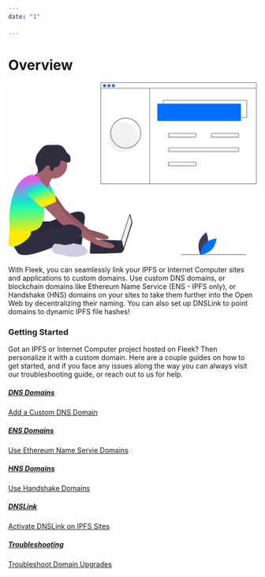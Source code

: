 ```yaml
---
date: "1"

---
```

# Overview

![](imgs/hero.png)

With Fleek, you can seamlessly link your IPFS or Internet Computer sites and applications to custom domains. Use custom DNS domains, or blockchain domains like Ethereum Name Service (ENS - IPFS only), or Handshake (HNS) domains on your sites to take them further into the Open Web by decentralizing their naming. You can also set up DNSLink to point domains to dynamic IPFS file hashes!

### Getting Started

Got an IPFS or Internet Computer project hosted on Fleek? Then personalize it with a custom domain. Here are a couple guides on how to get started, and if you face any issues along the way you can always visit our troubleshooting guide, or reach out to us for help.

<div class="prev-boxes-list">
  <a href="../custom-dns-domains/" class="prev-box">
    <h5>DNS Domains</h5>
    <p>Add a Custom DNS Domain</p>
  </a>
  <a href="../ens-domains/" class="prev-box">
    <h5>ENS Domains</h5>
    <p>Use Ethereum Name Servie Domains</p>
  </a>
    <a href="../hns-domains/" class="prev-box">
    <h5>HNS Domains</h5>
    <p>Use Handshake Domains</p>
  </a>
  <a href="../dns-link/" class="prev-box">
    <h5>DNSLink</h5>
    <p>Activate DNSLink on IPFS Sites</p>
  </a>
  </a>
    <a href="../troubleshooting/" class="prev-box">
    <h5>Troubleshooting</h5>
    <p>Troubleshoot Domain Upgrades</p>
  </a>
</div>
